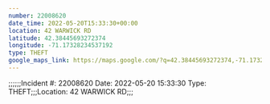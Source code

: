 ```yaml
---
number: 22008620
date_time: 2022-05-20T15:33:30+00:00
location: 42 WARWICK RD
latitude: 42.38445693272374
longitude: -71.17328234537192
type: THEFT
google_maps_link: https://maps.google.com/?q=42.38445693272374,-71.17328234537192
---
```


;;;;;;Incident #: 22008620  Date: 2022-05-20 15:33:30   Type: THEFT;;;Location: 42 WARWICK RD;;;
